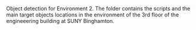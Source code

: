 Object detection for Environment 2. The folder contains the scripts and the main target objects locations in the environment of the 3rd floor of the engineeering building at SUNY Binghamton.
